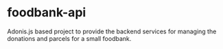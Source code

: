 # foodbank-api

Adonis.js based project to provide the backend services for managing the donations and parcels for a small foodbank.
